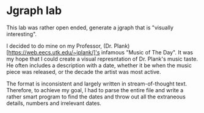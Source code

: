 # Jgraph lab
This lab was rather open ended, generate a jgraph that is "visually interesting".

I decided to do mine on my Professor, (Dr. Plank)[https://web.eecs.utk.edu/~jplank/]'s infamous "Music of The Day". It was my hope that I could create a visual represntation of Dr. Plank's music taste. He often includes a description with a date, whether it be when the music piece was released, or the decade the artist was most active.

The format is inconsistent and largely written in stream-of-thought text. Therefore, to achieve my goal, I had to parse the entire file and write a rather smart program to find the dates and throw out all the extraneous details, numbers and irrelevant dates.
